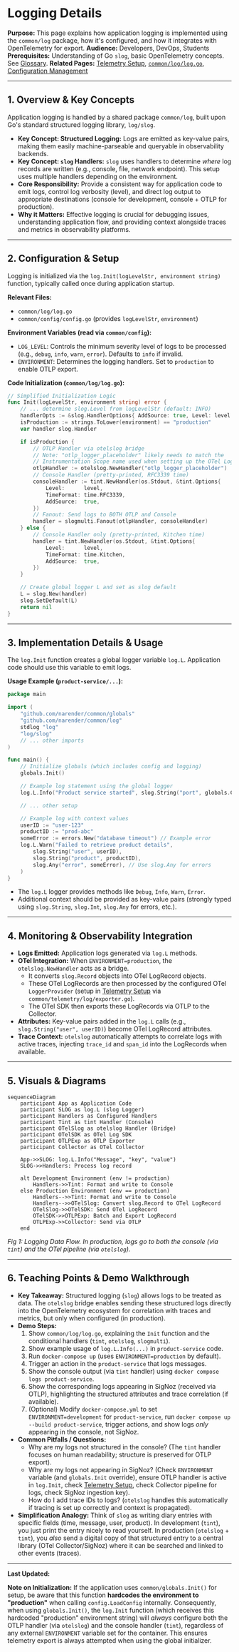 # Logging Details

**Purpose:** This page explains how application logging is implemented using the `common/log` package, how it's configured, and how it integrates with OpenTelemetry for export.
**Audience:** Developers, DevOps, Students
**Prerequisites:** Understanding of Go `slog`, basic OpenTelemetry concepts. See [Glossary](../Glossary.md).
**Related Pages:** [Telemetry Setup](./Telemetry_Setup.md), [`common/log/log.go`](../../common/log/log.go), [Configuration Management](../development/Configuration_Management.md)

---

## 1. Overview & Key Concepts

Application logging is handled by a shared package `common/log`, built upon Go's standard structured logging library, `log/slog`.

*   **Key Concept: Structured Logging:** Logs are emitted as key-value pairs, making them easily machine-parseable and queryable in observability backends.
*   **Key Concept: `slog` Handlers:** `slog` uses handlers to determine *where* log records are written (e.g., console, file, network endpoint). This setup uses multiple handlers depending on the environment.
*   **Core Responsibility:** Provide a consistent way for application code to emit logs, control log verbosity (level), and direct log output to appropriate destinations (console for development, console + OTLP for production).
*   **Why it Matters:** Effective logging is crucial for debugging issues, understanding application flow, and providing context alongside traces and metrics in observability platforms.

---

## 2. Configuration & Setup

Logging is initialized via the `log.Init(logLevelStr, environment string)` function, typically called once during application startup.

**Relevant Files:**
*   `common/log/log.go`
*   `common/config/config.go` (provides `logLevelStr`, `environment`)

**Environment Variables (read via `common/config`):**
*   `LOG_LEVEL`: Controls the minimum severity level of logs to be processed (e.g., `debug`, `info`, `warn`, `error`). Defaults to `info` if invalid.
*   `ENVIRONMENT`: Determines the logging handlers. Set to `production` to enable OTLP export.

**Code Initialization (`common/log/log.go`):**
```go
// Simplified Initialization Logic
func Init(logLevelStr, environment string) error {
    // ... determine slog.Level from logLevelStr (default: INFO)
    handlerOpts := &slog.HandlerOptions{ AddSource: true, Level: level }
    isProduction := strings.ToLower(environment) == "production"
    var handler slog.Handler

    if isProduction {
        // OTLP Handler via otelslog bridge
        // Note: "otlp_logger_placeholder" likely needs to match the
        // Instrumentation Scope name used when setting up the OTel LoggerProvider.
        otlpHandler := otelslog.NewHandler("otlp_logger_placeholder")
        // Console Handler (pretty-printed, RFC3339 time)
        consoleHandler := tint.NewHandler(os.Stdout, &tint.Options{
            Level:      level,
            TimeFormat: time.RFC3339,
            AddSource:  true,
        })
        // Fanout: Send logs to BOTH OTLP and Console
        handler = slogmulti.Fanout(otlpHandler, consoleHandler)
    } else {
        // Console Handler only (pretty-printed, Kitchen time)
        handler = tint.NewHandler(os.Stdout, &tint.Options{
            Level:      level,
            TimeFormat: time.Kitchen,
            AddSource:  true,
        })
    }

    // Create global logger L and set as slog default
    L = slog.New(handler)
    slog.SetDefault(L)
    return nil
}
```

---

## 3. Implementation Details & Usage

The `log.Init` function creates a global logger variable `log.L`. Application code should use this variable to emit logs.

**Usage Example (`product-service/...`):**
```go
package main

import (
    "github.com/narender/common/globals"
    "github.com/narender/common/log"
    stdlog "log"
    "log/slog"
    // ... other imports
)

func main() {
    // Initialize globals (which includes config and logging)
    globals.Init()

    // Example log statement using the global logger
    log.L.Info("Product service started", slog.String("port", globals.Cfg().PRODUCT_SERVICE_PORT))

    // ... other setup

    // Example log with context values
    userID := "user-123"
    productID := "prod-abc"
    someError := errors.New("database timeout") // Example error
    log.L.Warn("Failed to retrieve product details",
        slog.String("user", userID),
        slog.String("product", productID),
        slog.Any("error", someError), // Use slog.Any for errors
    )
}
```

*   The `log.L` logger provides methods like `Debug`, `Info`, `Warn`, `Error`.
*   Additional context should be provided as key-value pairs (strongly typed using `slog.String`, `slog.Int`, `slog.Any` for errors, etc.).

---

## 4. Monitoring & Observability Integration

*   **Logs Emitted:** Application logs generated via `log.L` methods.
*   **OTel Integration:** When `ENVIRONMENT=production`, the `otelslog.NewHandler` acts as a bridge.
    *   It converts `slog.Record` objects into OTel LogRecord objects.
    *   These OTel LogRecords are then processed by the configured OTel `LoggerProvider` (setup in [Telemetry Setup](./Telemetry_Setup.md) via `common/telemetry/log/exporter.go`).
    *   The OTel SDK then exports these LogRecords via OTLP to the Collector.
*   **Attributes:** Key-value pairs added in the `log.L` calls (e.g., `slog.String("user", userID)`) become OTel LogRecord attributes.
*   **Trace Context:** `otelslog` automatically attempts to correlate logs with active traces, injecting `trace_id` and `span_id` into the LogRecords when available.

---

## 5. Visuals & Diagrams

```mermaid
sequenceDiagram
    participant App as Application Code
    participant SLOG as log.L (slog Logger)
    participant Handlers as Configured Handlers
    participant Tint as tint Handler (Console)
    participant OTelSlog as otelslog Handler (Bridge)
    participant OTelSDK as OTel Log SDK
    participant OTLPExp as OTLP Exporter
    participant Collector as OTel Collector

    App->>SLOG: log.L.Info("Message", "key", "value")
    SLOG->>Handlers: Process log record

    alt Development Environment (env != production)
        Handlers->>Tint: Format and write to Console
    else Production Environment (env == production)
        Handlers-->>Tint: Format and write to Console
        Handlers-->>OTelSlog: Convert slog.Record to OTel LogRecord
        OTelSlog->>OTelSDK: Send OTel LogRecord
        OTelSDK->>OTLPExp: Batch and Export LogRecord
        OTLPExp->>Collector: Send via OTLP
    end
```
*Fig 1: Logging Data Flow. In production, logs go to both the console (via `tint`) and the OTel pipeline (via `otelslog`).*

---

## 6. Teaching Points & Demo Walkthrough

*   **Key Takeaway:** Structured logging (`slog`) allows logs to be treated as data. The `otelslog` bridge enables sending these structured logs directly into the OpenTelemetry ecosystem for correlation with traces and metrics, but only when configured (in production).
*   **Demo Steps:**
    1.  Show `common/log/log.go`, explaining the `Init` function and the conditional handlers (`tint`, `otelslog`, `slogmulti`).
    2.  Show example usage of `log.L.Info(...)` in `product-service` code.
    3.  Run `docker-compose up` (uses `ENVIRONMENT=production` by default).
    4.  Trigger an action in the `product-service` that logs messages.
    5.  Show the console output (via `tint` handler) using `docker compose logs product-service`.
    6.  Show the corresponding logs appearing in SigNoz (received via OTLP), highlighting the structured attributes and trace correlation (if available).
    7.  (Optional) Modify `docker-compose.yml` to set `ENVIRONMENT=development` for `product-service`, run `docker compose up --build product-service`, trigger actions, and show logs *only* appearing in the console, not SigNoz.
*   **Common Pitfalls / Questions:**
    *   Why are my logs not structured in the console? (The `tint` handler focuses on human readability; structure is preserved for OTLP export).
    *   Why are my logs not appearing in SigNoz? (Check `ENVIRONMENT` variable (and `globals.Init` override), ensure OTLP handler is active in `log.Init`, check [Telemetry Setup](./Telemetry_Setup.md), check Collector pipeline for logs, check SigNoz ingestion key).
    *   How do I add trace IDs to logs? (`otelslog` handles this automatically if tracing is set up correctly and context is propagated).
*   **Simplification Analogy:** Think of `slog` as writing diary entries with specific fields (time, message, user, product). In development (`tint`), you just print the entry nicely to read yourself. In production (`otelslog` + `tint`), you *also* send a digital copy of that structured entry to a central library (OTel Collector/SigNoz) where it can be searched and linked to other events (traces).

---

**Last Updated:**


**Note on Initialization:** If the application uses `common/globals.Init()` for setup, be aware that this function **hardcodes the environment to "production"** when calling `config.LoadConfig` internally. Consequently, when using `globals.Init()`, the `log.Init` function (which receives this hardcoded "production" environment string) will *always* configure both the OTLP handler (via `otelslog`) and the console handler (`tint`), regardless of any external `ENVIRONMENT` variable set for the container. This ensures telemetry export is always attempted when using the global initializer.
